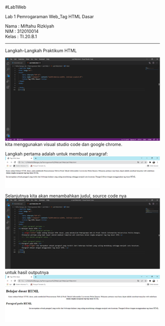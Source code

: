 #Lab1Web

Lab 1 Pemrogaraman Web_Tag HTML Dasar

Nama  : Miftahu Rizkiyah <br>
NIM   : 312010014 <br>
Kelas : TI.20.B.1 <br>

-----------------------------------------
Langkah-Langkah Praktikum HTML


![input awal](https://github.com/miftahurizkiyah/Lab1Web/blob/master/Photo/SS1.PNG)
kita menggunakan visual studio code dan google chrome.

Langkah pertama adalah untuk membuat paragraf: <br>
![Git Pict](https://github.com/miftahurizkiyah/Lab1Web/blob/master/Photo/Membuat_Paragraf.PNG)
<br>

Selanjutnya kita akan menambahkan judul, source code nya <br>
![Git Pict](https://github.com/miftahurizkiyah/Lab1Web/blob/master/Photo/Input_Tambahjudul.PNG)
<br>
untuk hasil outputnya <br>
![Git Pict](https://github.com/miftahurizkiyah/Lab1Web/blob/master/Photo/Output_tambahjudul.PNG)







